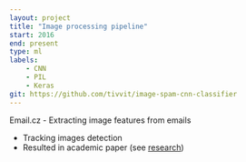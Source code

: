 ```yaml
---
layout: project
title: "Image processing pipeline"
start: 2016
end: present
type: ml
labels:
    - CNN
    - PIL
    - Keras
git: https://github.com/tivvit/image-spam-cnn-classifier
---
```

Email.cz - Extracting image features from emails
* Tracking images detection
* Resulted in academic paper (see [research](/research))